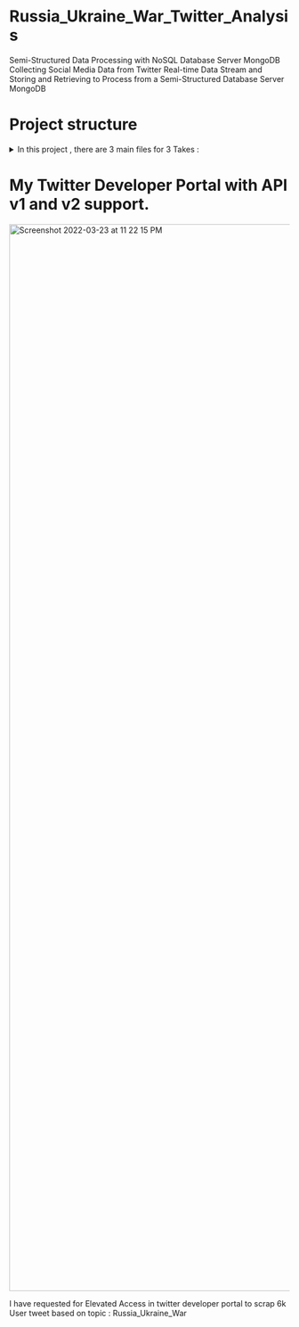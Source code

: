 # Russia_Ukraine_War_Twitter_Analysis
Semi-Structured Data Processing with NoSQL Database Server MongoDB
Collecting Social Media Data from Twitter Real-time Data Stream and Storing and Retrieving to Process from a Semi-Structured Database Server MongoDB

# Project structure
 <details>
 <summary>In this project , there are 3 main files for 3 Takes :</summary>
 <summary>Task 1-Data collection: lab3_twitter/scrap_twitter_sab.py</summary>
  <p>-Automating scraping twitter API V2 using tweepy Python Package</p>
  <summary>Task 2- Data Storing: lab3_twitter/ MongoInsert_sab.py</summary>
  <p> -6k tweet text_data of JSON data is stored in MongoDb.</p>
  <summary>Task 3- Text Analysis : lab3_twitter/ TextAnalysis_EC.py</summary>
  <p> -With Wordnet help identified bigrams, trigrams and polysemy from stopword removed tokens.</p>
  <summary>Twitter data directory: Scraped data is stored as json and only the full Tweet Text is converted as CSV.</summary>
  <summary>Result directory:all the bigram.csv,Top10Words.csv, trigram.csv, and polysemy detection are stored
as CSV file.</summary>
        <summary>Config.ini: Twitter api key ,api token and secret for communicating with Twitter API v1 & v2 support.</summary>
          <summary>Requirements.text : all the frameworks , wordnet , header files used in this project information are
available.</summary>
   </details>

# My Twitter Developer Portal with API v1 and v2 support.

<img width="1914" alt="Screenshot 2022-03-23 at 11 22 15 PM" src="https://user-images.githubusercontent.com/94094997/159966469-2e0b5d46-acd1-4411-b04c-6f891613f44e.png">


I have requested for Elevated Access in twitter developer portal to scrap 6k User tweet based on topic : Russia_Ukraine_War 
